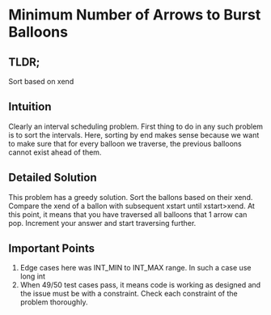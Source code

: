 # Minimum Number of Arrows to Burst Balloons

<h2>TLDR;</h2>
Sort based on xend
<h2>Intuition</h2>
Clearly an interval scheduling problem. First thing to do in any such problem is to sort the intervals. Here, sorting by end makes sense because we want to make sure that for every balloon we traverse, the previous balloons cannot exist ahead of them.

<h2>Detailed Solution</h2>
This problem has a greedy solution. Sort the ballons based on their xend. Compare the xend of a ballon with subsequent xstart until xstart>xend. At this point, it means that you have traversed all balloons that 1 arrow can pop. Increment your answer and start traversing further.
 <h2>Important Points</h2>
 <ol>
 <li>Edge cases here was INT_MIN to INT_MAX range. In such a case use long int</li>
 <li>When 49/50 test cases pass, it means code is working as designed and the issue must be with a constraint. Check each constraint of the problem thoroughly.</li>
 </ol>